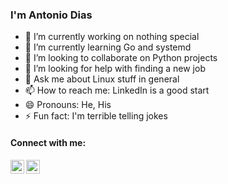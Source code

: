 <!--
**accdias/accdias** is a ✨ _special_ ✨ repository because its `README.md` (this file) appears on your GitHub profile.
Here are some ideas to get you started:
-->


### I'm Antonio Dias 

- 🔭 I’m currently working on nothing special
- 🌱 I’m currently learning Go and systemd
- 👯 I’m looking to collaborate on Python projects
- 🤔 I’m looking for help with finding a new job
- 💬 Ask me about Linux stuff in general
- 📫 How to reach me: LinkedIn is a good start
- 😄 Pronouns: He, His
- ⚡ Fun fact: I'm terrible telling jokes

#### Connect with me:

[<img align="left" alt="accdias | LinkedIn" width="22px" src="https://cdn.jsdelivr.net/npm/simple-icons@v3/icons/linkedin.svg" />][linkedin]
[<img align="left" alt="accdias | StackOverflow" width="22px" src="https://cdn.jsdelivr.net/npm/simple-icons@v3/icons/stackoverflow.svg" />][stackoverflow]

[linkedin]: https://linkedin.com/in/accdias
[stackoverflow]: https://stackoverflow.com/users/6789321/accdias
